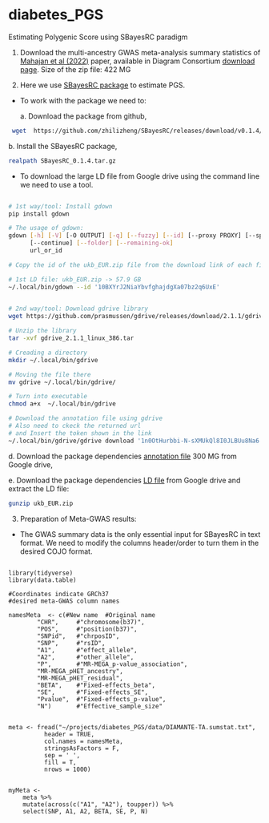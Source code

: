 # diabetes_PGS
Estimating Polygenic Score using SBayesRC paradigm

1. Download the multi-ancestry GWAS meta-analysis summary statistics of [Mahajan et al (2022)](https://pubmed.ncbi.nlm.nih.gov/35551307/) paper,
   available in Diagram Consortium [download page](https://diagram-consortium.org/downloads.html).
   Size of the zip file: 422 MG
   
2. Here we use [SBayesRC package](https://github.com/zhilizheng/SBayesRC) to estimate PGS. 
- To work with the package we need to:

  a. Download the package from github,
```bash
 wget  https://github.com/zhilizheng/SBayesRC/releases/download/v0.1.4/SBayesRC_0.1.4.tar.gz
```

  b. Install the SBayesRC package,
```bash
realpath SBayesRC_0.1.4.tar.gz
```

- To download the large LD file from Google drive using the command line we need to use a tool.

```bash

# 1st way/tool: Install gdown
pip install gdown

# The usage of gdown:
gdown [-h] [-V] [-O OUTPUT] [-q] [--fuzzy] [--id] [--proxy PROXY] [--speed SPEED] [--no-cookies] [--no-check-certificate]
      [--continue] [--folder] [--remaining-ok]
      url_or_id

# Copy the id of the ukb_EUR.zip file from the download link of each file and paste it after --id

# 1st LD file: ukb_EUR.zip -> 57.9 GB
~/.local/bin/gdown --id '10BXYrJ2NiaYbvfghajdgXa07bz2q6UxE'
	   

# 2nd way/tool: Download gdrive library
wget https://github.com/prasmussen/gdrive/releases/download/2.1.1/gdrive_2.1.1_linux_386.tar.gz

# Unzip the library
tar -xvf gdrive_2.1.1_linux_386.tar

# Creading a directory 
mkdir ~/.local/bin/gdrive

# Moving the file there
mv gdrive ~/.local/bin/gdrive/

# Turn into executable
chmod a+x  ~/.local/bin/gdrive

# Download the annotation file using gdrive 
# Also need to ckeck the returned url 
# and Insert the token shown in the link
~/.local/bin/gdrive/gdrive download '1n0OtHurbbi-N-sXMUkQl8I0JLBUu8Na6' | pv -br

```

  d. Download the package dependencies [annotation file](https://drive.google.com/drive/folders/1cq364c50vMw1inJBTkeW7ynwyf2W6WIP) 300 MG from Google drive,
  
  e. Download the package dependencies [LD file](https://drive.google.com/drive/folders/1ZTYv_qlbb1EO70VVSSQFaEP9zH7c9KHt) from Google drive and extract the LD file:

```bash
gunzip ukb_EUR.zip
```

3. Preparation of Meta-GWAS results:

- The GWAS summary data is the only essential input for SBayesRC in text format. We need to modify the columns header/order to turn them in the desired COJO format.

```Rscript

library(tidyverse)
library(data.table)

#Coordinates indicate GRCh37
#desired meta-GWAS column names

namesMeta  <- c(#New name  #Original name
		"CHR",     #"chromosome(b37)",
		"POS",     #"position(b37)",
		"SNPid",   #"chrposID",
		"SNP",     #"rsID",
		"A1",      #"effect_allele",
		"A2",      #"other_allele",
		"P",       #"MR-MEGA_p-value_association",
		"MR-MEGA_pHET_ancestry",
		"MR-MEGA_pHET_residual",
		"BETA",    #"Fixed-effects_beta",
		"SE",      #"Fixed-effects_SE",
		"Pvalue",  #"Fixed-effects_p-value",
		"N")       #"Effective_sample_size"


meta <- fread("~/projects/diabetes_PGS/data/DIAMANTE-TA.sumstat.txt",
	      header = TRUE,
	      col.names = namesMeta,
	      stringsAsFactors = F,
	      sep = ' ',
	      fill = T,
	      nrows = 1000)


myMeta <-
	meta %>%
	mutate(across(c("A1", "A2"), toupper)) %>%
	select(SNP, A1, A2, BETA, SE, P, N)



```
 